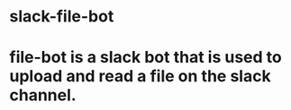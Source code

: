 # slack-file-bot
# file-bot is a slack bot that is used to upload and read a file on the slack channel.
